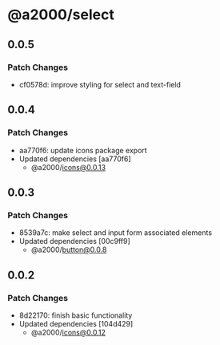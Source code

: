 # @a2000/select

## 0.0.5

### Patch Changes

- cf0578d: improve styling for select and text-field

## 0.0.4

### Patch Changes

- aa770f6: update icons package export
- Updated dependencies [aa770f6]
  - @a2000/icons@0.0.13

## 0.0.3

### Patch Changes

- 8539a7c: make select and input form associated elements
- Updated dependencies [00c9ff9]
  - @a2000/button@0.0.8

## 0.0.2

### Patch Changes

- 8d22170: finish basic functionality
- Updated dependencies [104d429]
  - @a2000/icons@0.0.12
